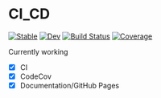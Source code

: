 # CI_CD

[![Stable](https://img.shields.io/badge/docs-stable-blue.svg)](https://pb866.github.io/CI_CD.jl/stable/)
[![Dev](https://img.shields.io/badge/docs-dev-blue.svg)](https://pb866.github.io/CI_CD.jl/dev/)
[![Build Status](https://github.com/pb866/CI_CD.jl/actions/workflows/CI.yml/badge.svg?branch=main)](https://github.com/pb866/CI_CD.jl/actions/workflows/CI.yml?query=branch%3Amain)
[![Coverage](https://codecov.io/gh/pb866/CI_CD.jl/branch/main/graph/badge.svg)](https://codecov.io/gh/pb866/CI_CD.jl)

Currently working

- [x] CI
- [x] CodeCov
- [x] Documentation/GitHub Pages
